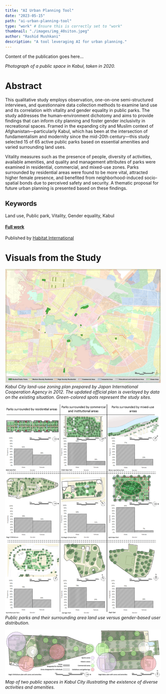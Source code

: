 ```yaml
---
title: "AI Urban Planning Tool"
date: "2023-05-15"
path: "ai-urban-planning-tool"
type: "work" # Ensure this is correctly set to "work"
thumbnail: "./images/img_40siton.jpeg"
author: "Rashid Mushkani"
description: "A tool leveraging AI for urban planning."
---
```


Content of the publication goes here...


*Photograph of a public space in Kabul, taken in 2020.*

# Abstract

This qualitative study employs observation, one-on-one semi-structured interviews, and questionnaire data collection methods to examine land use and its correlation with vitality and gender equality in public parks. The study addresses the human–environment dichotomy and aims to provide findings that can inform city planning and foster gender inclusivity in recreational spaces. Framed in the expanding city and Muslim context of Afghanistan—particularly Kabul, which has been at the intersection of fundamentalism and modernity since the mid-20th century—this study selected 15 of 65 active public parks based on essential amenities and varied surrounding land uses.

Vitality measures such as the presence of people, diversity of activities, available amenities, and quality and management attributes of parks were examined in residential, commercial, and mixed-use zones. Parks surrounded by residential areas were found to be more vital, attracted higher female presence, and benefited from neighborhood-induced socio-spatial bonds due to perceived safety and security. A thematic proposal for future urban planning is presented based on these findings.

## Keywords

Land use, Public park, Vitality, Gender equality, Kabul

#### **[Full work](https://doi.org/10.1016/j.habitatint.2021.102462)**
Published by [Habitat International](https://www.sciencedirect.com/journal/habitat-international)

# Visuals from the Study

![Kabul City land-use zoning plan prepared by Japan International Cooperation Agency in 2012. The updated official plan is overlayed by data on the existing situation. Green-colored spots represent the study sites.](static/assets/1-s2.0-S019739752100151X-gr1_lrg.jpg)
*Kabul City land-use zoning plan prepared by Japan International Cooperation Agency in 2012. The updated official plan is overlayed by data on the existing situation. Green-colored spots represent the study sites.*

![Public parks and their surrounding area land use versus gender-based user distribution.](static/assets/1-s2.0-S019739752100151X-gr3a_lrg.jpg)
*Public parks and their surrounding area land use versus gender-based user distribution.*

![Map of two public spaces in Kabul City illustrating the existence of diverse activities and amenities.](static/assets/1-s2.0-S019739752100151X-gr5_lrg.jpg)
*Map of two public spaces in Kabul City illustrating the existence of diverse activities and amenities.*
